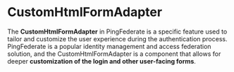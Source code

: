 # CustomHtmlFormAdapter

The **CustomHtmlFormAdapter** in PingFederate is a specific feature used to tailor and customize the user experience during the authentication process. PingFederate is a popular identity management and access federation solution, and the CustomHtmlFormAdapter is a component that allows for deeper **customization of the login and other user-facing forms**.
